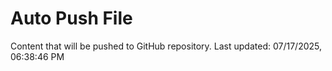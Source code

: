 # Auto Push File

Content that will be pushed to GitHub repository.
Last updated: 07/17/2025, 06:38:46 PM